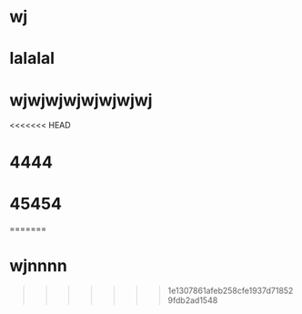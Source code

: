 # wj
# lalalal
# wjwjwjwjwjwjwjwj
<<<<<<< HEAD
# 4444
# 45454
=======
# wjnnnn
>>>>>>> 1e1307861afeb258cfe1937d718529fdb2ad1548
